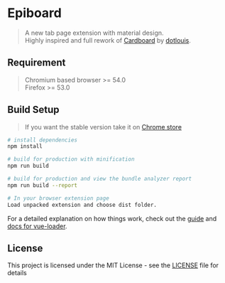 # Epiboard

> A new tab page extension with material design.<br />
> Highly inspired and full rework of [Cardboard](https://github.com/dotlouis/cardboard) by [dotlouis](https://github.com/dotlouis).

## Requirement

> Chromium based browser >= 54.0<br />
> Firefox >= 53.0

## Build Setup

> If you want the stable version take it on [Chrome store](https://chrome.google.com/webstore/detail/epiboard/eblmkpheecdcbflbhbadgfciakhlhdnm)

``` bash
# install dependencies
npm install

# build for production with minification
npm run build

# build for production and view the bundle analyzer report
npm run build --report

# In your browser extension page
Load unpacked extension and choose dist folder.
```

For a detailed explanation on how things work, check out the [guide](http://vuejs-templates.github.io/webpack/) and [docs for vue-loader](http://vuejs.github.io/vue-loader).

## License

This project is licensed under the MIT License - see the [LICENSE](LICENSE) file for details
